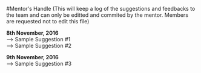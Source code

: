 #Mentor's Handle
(This will keep a log of the suggestions and feedbacks to the team and can only be editted and commited by the mentor. Members are requested not to edit this file)

**8th November, 2016**<br>
--> Sample Suggestion #1<br>
--> Sample Suggestion #2

**9th November, 2016**<br>
--> Sample Suggestion #3

